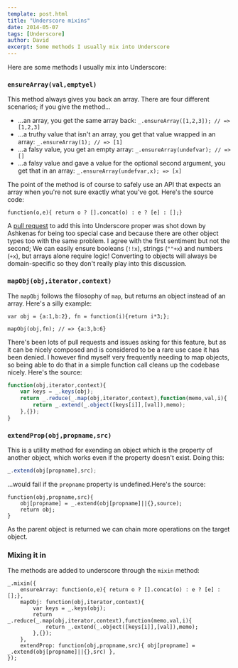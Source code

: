 ```yaml
---
template: post.html
title: "Underscore mixins"
date: 2014-05-07
tags: [Underscore]
author: David
excerpt: Some methods I usually mix into Underscore
---
```


Here are some methods I usually mix into Underscore:

### `ensureArray(val,emptyel)`

This method always gives you back an array. There are four different scenarios; if you give the method...

*    ...an array, you get the same array back: `_.ensureArray([1,2,3]); // => [1,2,3]`
*    ...a truthy value that isn't an array, you get that value wrapped in an array: `_.ensureArray(1); // => [1]`
*    ...a falsy value, you get an empty array: `_.ensureArray(undefvar); // => []`
*    ...a falsy value and gave a value for the optional second argument, you get that in an array: `_.ensureArray(undefvar,x); => [x]`

The point of the method is of course to safely use an API that expects an array when you're not sure exactly what you've got. Here's the source code:

```
function(o,e){ return o ? [].concat(o) : e ? [e] : [];}

```

A [pull request](https://github.com/jashkenas/underscore/pull/816) to add this into Underscore proper was shot down by Ashkenas for being too special case and because there are other object types too with the same problem. I agree with the first sentiment but not the second; We can easily ensure booleans (`!!x`), strings (`""+x`) and numbers (`+x`), but arrays alone require logic! Converting to objects will always be domain-specific so they don't really play into this discussion.

### `mapObj(obj,iterator,context)`

The `mapObj` follows the filosophy of `map`, but returns an object instead of an array. Here's a silly example:

```
var obj = {a:1,b:2}, fn = function(i){return i*3;};

mapObj(obj,fn); // => {a:3,b:6}
```

There's been lots of pull requests and issues asking for this feature, but as it can be nicely composed and is considered to be a 
rare use case it has been denied. I however find myself very frequently needing to map objects, so being able to do that in a simple
function call cleans up the codebase nicely. Here's the source:

```javascript
function(obj,iterator,context){
	var keys = _.keys(obj);
	return _.reduce(_.map(obj,iterator,context),function(memo,val,i){
		return _.extend(_.object([keys[i]],[val]),memo);
	},{});
}
```

### `extendProp(obj,propname,src)`

This is a utility method for exending an object which is the property of another object, which works even if 
the property doesn't exist. Doing this:

```javascript
_.extend(obj[propname],src);
```

...would fail if the `propname` property is undefined.Here's the source:

```
function(obj,propname,src){
	obj[propname] = _.extend(obj[propname]||{},source);
	return obj;
}
```

As the parent object is returned we can chain more operations on the target object.


### Mixing it in

The methods are added to underscore through the `mixin` method:

```
_.mixin({
	ensureArray: function(o,e){ return o ? [].concat(o) : e ? [e] : [];},
	mapObj: function(obj,iterator,context){
		var keys = _.keys(obj);
		return _.reduce(_.map(obj,iterator,context),function(memo,val,i){
			return _.extend(_.object([keys[i]],[val]),memo);
		},{});
	},
	extendProp: function(obj,propname,src){ obj[propname] = _.extend(obj[propname]||{},src) },
});
```
